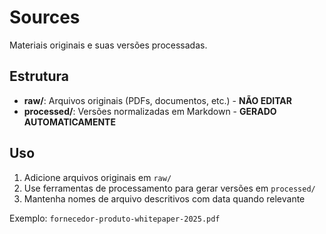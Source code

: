 # Sources

Materiais originais e suas versões processadas.

## Estrutura

- **raw/**: Arquivos originais (PDFs, documentos, etc.) - **NÃO EDITAR**
- **processed/**: Versões normalizadas em Markdown - **GERADO AUTOMATICAMENTE**

## Uso

1. Adicione arquivos originais em `raw/`
2. Use ferramentas de processamento para gerar versões em `processed/`
3. Mantenha nomes de arquivo descritivos com data quando relevante

Exemplo: `fornecedor-produto-whitepaper-2025.pdf`

